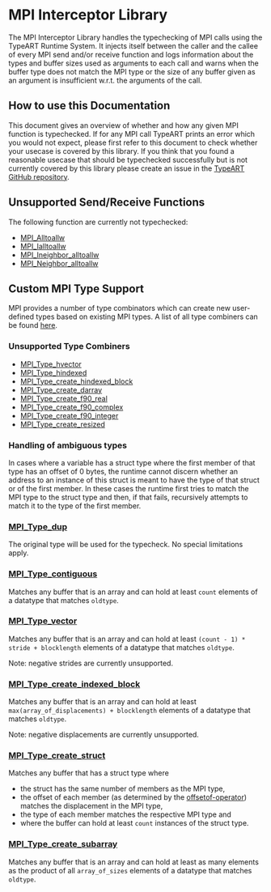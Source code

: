 # MPI Interceptor Library

The MPI Interceptor Library handles the typechecking of MPI calls using the
TypeART Runtime System. It injects itself between the caller and the callee of
every MPI send and/or receive function and logs information about the types and
buffer sizes used as arguments to each call and warns when the buffer type does
not match the MPI type or the size of any buffer given as an argument is
insufficient w.r.t. the arguments of the call.

## How to use this Documentation

This document gives an overview of whether and how any given MPI function is
typechecked. If for any MPI call TypeART prints an error which you would not
expect, please first refer to this document to check whether your usecase is
covered by this library. If you think that you found a reasonable usecase that
should be typechecked successfully but is not currently covered by this library
please create an issue in the [TypeART GitHub repository](https://github.com/tudasc/TypeART/issues).

## Unsupported Send/Receive Functions

The following function are currently not typechecked:

- [MPI_Alltoallw](https://www.open-mpi.org/doc/v4.1/man3/MPI_Alltoallw.3.php)
- [MPI_Ialltoallw](https://www.open-mpi.org/doc/v4.1/man3/MPI_Ialltoallw.3.php)
- [MPI_Ineighbor_alltoallw](https://www.open-mpi.org/doc/v4.1/man3/MPI_Ineighbor_alltoallw.3.php)
- [MPI_Neighbor_alltoallw](https://www.open-mpi.org/doc/v4.1/man3/MPI_Neighbor_alltoallw.3.php)

## Custom MPI Type Support

MPI provides a number of type combinators which can create new user-defined
types based on existing MPI types. A list of all type combiners can be found
[here](https://www.open-mpi.org/doc/v4.1/man3/MPI_Type_get_envelope.3.php#toc8).

### Unsupported Type Combiners

- [MPI_Type_hvector](https://www.open-mpi.org/doc/v4.1/man3/MPI_Type_hvector.3.php)
- [MPI_Type_hindexed](https://www.open-mpi.org/doc/v4.1/man3/MPI_Type_hindexed.3.php)
- [MPI_Type_create_hindexed_block](https://www.open-mpi.org/doc/v4.1/man3/MPI_Type_create_indexed_block.3.php)
- [MPI_Type_create_darray](https://www.open-mpi.org/doc/v4.1/man3/MPI_Type_create_darray.3.php)
- [MPI_Type_create_f90_real](https://www.open-mpi.org/doc/v4.1/man3/MPI_Type_create_f90_real.3.php)
- [MPI_Type_create_f90_complex](https://www.open-mpi.org/doc/v4.1/man3/MPI_Type_create_f90_complex.3.php)
- [MPI_Type_create_f90_integer](https://www.open-mpi.org/doc/v4.1/man3/MPI_Type_create_f90_integer.3.php)
- [MPI_Type_create_resized](https://www.open-mpi.org/doc/v4.1/man3/MPI_Type_create_resized.3.php)

### Handling of ambiguous types

In cases where a variable has a struct type where the first member of that
type has an offset of 0 bytes, the runtime cannot discern whether an address
to an instance of this struct is meant to have the type of that struct or of
the first member. In these cases the runtime first tries to match the MPI type
to the struct type and then, if that fails, recursively attempts to match it
to the type of the first member.

### [MPI_Type_dup](https://www.open-mpi.org/doc/v4.1/man3/MPI_Type_dup.3.php)

The original type will be used for the typecheck. No special limitations apply.

### [MPI_Type_contiguous](https://www.open-mpi.org/doc/v4.1/man3/MPI_Type_contiguous.3.php)

Matches any buffer that is an array and can hold at least `count` elements of a
datatype that matches `oldtype`.

### [MPI_Type_vector](https://www.open-mpi.org/doc/v4.1/man3/MPI_Type_vector.3.php)

Matches any buffer that is an array and can hold at least `(count - 1) * stride + blocklength`
elements of a datatype that matches `oldtype`.

Note: negative strides are currently unsupported.

### [MPI_Type_create_indexed_block](https://www.open-mpi.org/doc/v4.1/man3/MPI_Type_create_indexed_block.3.php)

Matches any buffer that is an array and can hold at least `max(array_of_displacements) + blocklength`
elements of a datatype that matches `oldtype`.

Note: negative displacements are currently unsupported.

### [MPI_Type_create_struct](https://www.open-mpi.org/doc/v4.1/man3/MPI_Type_create_struct.3.php)

Matches any buffer that has a struct type where
- the struct has the same number of members as the MPI type,
- the offset of each member (as determined by the
  [offsetof-operator](https://en.cppreference.com/w/cpp/types/offsetof))
  matches the displacement in the MPI type,
- the type of each member matches the respective MPI type and
- where the buffer can hold at least `count` instances of the struct type.

### [MPI_Type_create_subarray](https://www.open-mpi.org/doc/v4.1/man3/MPI_Type_create_subarray.3.php)

Matches any buffer that is an array and can hold at least as many elements as
the product of all `array_of_sizes` elements of a datatype that matches `oldtype`.

